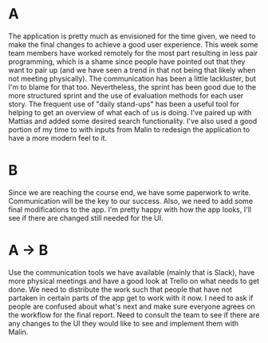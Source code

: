 # A
The application is pretty much as envisioned for the time given, we need to make the final changes to achieve a good user experience. 
This week some team members have worked remotely for the most part resulting in less pair programming, which is a shame since people have 
pointed out that they want to pair up (and we have seen a trend in that not being that likely when not meeting physically).  The communication 
has been a little lackluster, but I'm to blame for that too. Nevertheless, the sprint has been good due to the more structured sprint and the use 
of evaluation methods for each user story. The frequent use of "daily stand-ups" has been a useful tool for helping to get an overview of what each
of us is doing. 
I've paired up with Mattias and added some desired search functionality. I've also used a good portion of my time to with inputs from Malin to redesign the application to have a more modern feel to it.

# B 
Since we are reaching the course end, we have some paperwork to write. Communication will be the key to our success. Also, we need to add some 
final modifications to the app. I'm pretty happy with how the app looks, I'll see if there are changed still needed for the UI.

# A -> B 
Use the communication tools we have available (mainly that is Slack), have more physical meetings and have a good look at Trello on what needs to get done. 
We need to distribute the work such that people that have not partaken in certain parts of the app get to work with it now. I need to ask if people are 
confused about what's next and make sure everyone agrees on the workflow for the final report. Need to consult the team to see if there are any changes to the UI they would like to see and implement them with Malin.

